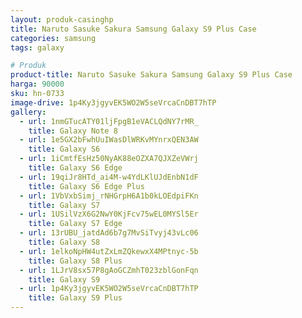 ```yaml
---
layout: produk-casinghp
title: Naruto Sasuke Sakura Samsung Galaxy S9 Plus Case
categories: samsung
tags: galaxy

# Produk
product-title: Naruto Sasuke Sakura Samsung Galaxy S9 Plus Case
harga: 90000
sku: hn-0733
image-drive: 1p4Ky3jgyvEK5WO2W5seVrcaCnDBT7hTP
gallery:
  - url: 1nmGTucATY01ljFpgB1eVACLQdNY7rMR_
    title: Galaxy Note 8
  - url: 1e5GX2bFwhUuIWasDlWRKvMYnrxQEN3AW
    title: Galaxy S6
  - url: 1iCmtfEsHz50NyAK88eOZXA7QJXZeVWrj
    title: Galaxy S6 Edge
  - url: 19qiJr8HTd_ai4M-w4YdLKlUJdEnbN1dF
    title: Galaxy S6 Edge Plus
  - url: 1VbVxbSimj_rNHGrpH6A1b0kLOEdpiFKn
    title: Galaxy S7
  - url: 1USilVzX6G2NwY0KjFcv75wEL0MYSl5Er
    title: Galaxy S7 Edge
  - url: 13rUBU_jatdAd6b7g7MvSiTvyj43vLc06
    title: Galaxy S8
  - url: 1elkoNpHW4utZxLmZQkewxX4MPtnyc-5b
    title: Galaxy S8 Plus
  - url: 1LJrV8sx57P8gAoGCZmhT023zblGonFqn
    title: Galaxy S9
  - url: 1p4Ky3jgyvEK5WO2W5seVrcaCnDBT7hTP
    title: Galaxy S9 Plus
---
```

